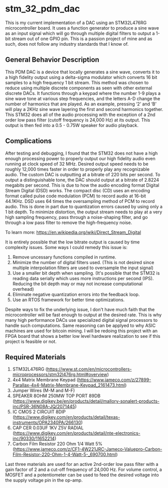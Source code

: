 # stm_32_pdm_dac

This is my current implementation of a DAC using an STM32L476RG microcontroller board.
It uses a function generator to produce a sine wave as an input signal which will go through multiple digital filters to output a 1-bit stream out of one GPIO pin.
This is a passion project of mine and as such, does not follow any industry standards that I know of.

## General Behavior Description

This PDM DAC is a device that locally generates a sine wave, converts it to a high fidelity output using a delta-sigma modulator which converts 16 bit samples to a high frequency 1 bit stream. This method was chosen to reduce using multiple discrete components as seen with other external discrete DACs. It functions through a keypad where the number 1-9 plays a sine wave tone at various step frequencies, and the letters A-D change the number of harmonics that are played. As an example, pressing ‘2’ and ‘B’ will play a 2KHz sine wave layering the first and second harmonics together. This STM32 does all of the audio processing with the exception of a 2nd order low pass filter (cutoff frequency is 24,000 Hz) at its output. This output is then fed into a 0.5 - 0.75W speaker for audio playback.

## Complications

After testing and debugging, I found that the STM32 does not have a high enough processing power to properly output our high fidelity audio even running at clock speed of 32 MHz. Desired output speed needs to be roughly 12,000 times faster in order to properly play any recognizable audio. The custom DAC is outputting at a bitrate of 220 bits per second. To output a distinguishable tone, the DAC should output at a bitrate of 2.8224 megabits per second. This is due to how the audio encoding format Digital Stream Digital (DSD) works. The compact disc (CD) uses an encoding format called pulse code modulation (PCM) to record audio at 16-bit 44.1KHz. DSD uses 64 times the oversampling method of PCM to record audio. This is done in part due to quantization errors caused by using only a 1 bit depth. To minimize distortion, the output stream needs to play at a very high sampling frequency, pass through a noise-shaping filter, and go through a low pass filter to remove the high-frequency noise.

To learn more: https://en.wikipedia.org/wiki/Direct_Stream_Digital

It is entirely possible that the low bitrate output is caused by time complexity issues. Some ways I could remedy this issue is:

1. Remove uncessary functions compiled in runtime.
2. Minimize the number of digital filters used. (This is not desired since multiple interpolation filters are used to oversample the input signal)
3. Use a smaller bit depth when sampling. (It's possible that the STM32 is reading data serially which uses more instructions per second (IPS). Reducing the bit depth may or may not increase computational overhead)
4. Eliminate negative quantization errors into the feedback loop.
5. Use an RTOS framework for better time optimizations.

Despite ways to fix the underlying issue, I don't have much faith that the microcontroller will be fast enough to output at the desired rate. This is why many high performance DACs use specialized digital signal processors to handle such computations. Same reasoning can be applyed to why ASIC machines are used for bitcoin mining. I will be redoing this project with an FPGA board that shows a better low level hardware realization to see if this project is feasible or not.

## Required Materials

1. STM32L476RG (https://www.st.com/en/microcontrollers-microprocessors/stm32l476rg.html#overview)
2. 4x4 Matrix Membrane Keypad (https://www.jameco.com/z/27899-Parallax-4x4-Matrix-Membrane-Keypad_2161473.html)
3. Jumper Wires (M-M and M-F)
4. SPEAKER 8OHM 250MW TOP PORT 89DB (https://www.digikey.be/en/products/detail/mallory-sonalert-products-inc/PSR-36N08A-JQ/2071445)
6. IC CMOS 2 CIRCUIT 8DIP (https://www.digikey.com/en/products/detail/texas-instruments/OPA2340PA/266130)
7. CAP CER 0.03UF 1KV Z5V RADIAL (https://www.digikey.com/en/products/detail/nte-electronics-inc/90330/11652214)
8. Carbon Film Resistor 220 Ohm 1/4 Watt 5% (https://www.jameco.com/z/CF1-4W221JRC-Jameco-Valuepro-Carbon-Film-Resistor-220-Ohm-1-4-Watt-5-_690700.html)

Last three materials are used for an active 2nd-order low pass filter with a gain factor of 2 and a cut-off frequency of 24,000 Hz. For volume control, a MOSFET and a potentiometer can be used to feed the desired voltage into the supply voltage pin in the op-amp.

